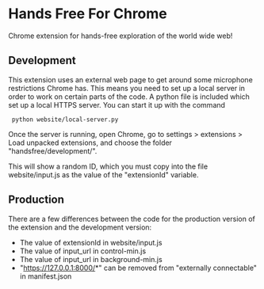 Hands Free For Chrome
=========

Chrome extension for hands-free exploration of the world wide web!


Development
-----------

This extension uses an external web page to get around some microphone restrictions Chrome has. This means you need to set up a local server in order to work on certain parts of the code. A python file is included which set up a local HTTPS server. You can start it up with the command

     python website/local-server.py

Once the server is running, open Chrome, go to settings > extensions > Load unpacked extensions, and choose the folder "handsfree/development/".

This will show a random ID, which you must copy into the file website/input.js as the value of the "extensionId" variable.


Production
----------

There are a few differences between the code for the production version of the extension and the development version:

* The value of extensionId in website/input.js
* The value of input_url in control-min.js
* The value of input_url in background-min.js
* "https://127.0.0.1:8000/*" can be removed from "externally connectable" in manifest.json